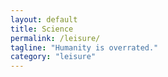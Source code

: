 ```yaml
---
layout: default
title: Science
permalink: /leisure/
tagline: "Humanity is overrated."
category: "leisure"
---
```

